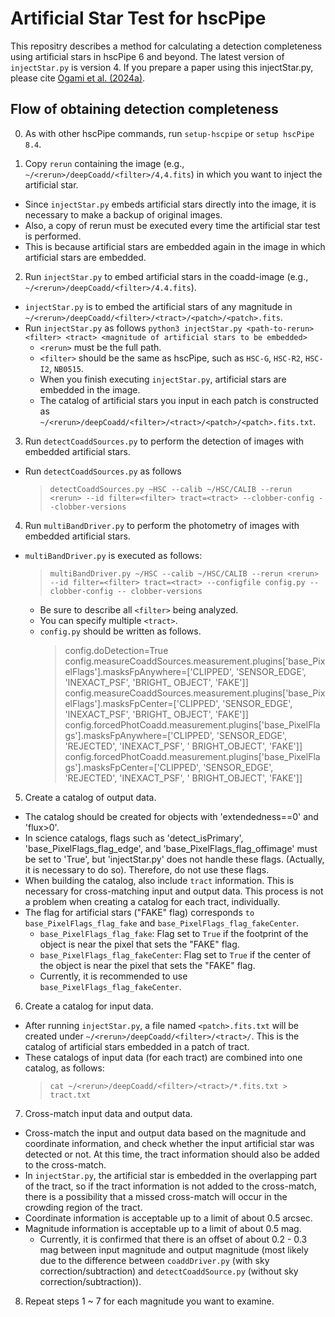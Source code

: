 # Artificial Star Test for hscPipe
This repositry describes a method for calculating a detection completeness using artificial stars in hscPipe 6 and beyond.
The latest version of `injectStar.py` is version 4.
If you prepare a paper using this injectStar.py, please cite [Ogami et al. (2024a)](https://ui.adsabs.harvard.edu/abs/2024arXiv240100668O/abstract).

## Flow of obtaining detection completeness
0. As with other hscPipe commands, run `setup-hscpipe` or `setup hscPipe 8.4`.
   
1. Copy `rerun` containing the image (e.g., `~/<rerun>/deepCoadd/<filter>/4,4.fits`) in which you want to inject the artificial star.
  - Since `injectStar.py` embeds artificial stars directly into the image, it is necessary to make a backup of original images.
  - Also, a copy of rerun must be executed every time the artificial star test is performed.
  - This is because artificial stars are embedded again in the image in which artificial stars are embedded.
 
2. Run `injectStar.py` to embed artificial stars in the coadd-image (e.g., `~/<rerun>/deepCoadd/<filter>/4.4.fits`).
  - `injectStar.py` is to embed the artificial stars of any magnitude in `~/<rerun>/deepCoadd/<filter>/<tract>/<patch>/<patch>.fits`.
  - Run `injectStar.py` as follows
    `python3 injectStar.py <path-to-rerun> <filter> <tract> <magnitude of artificial stars to be embedded>`
    - `<rerun>` must be the full path.
    - `<filter>` should be the same as hscPipe, such as `HSC-G`, `HSC-R2`, `HSC-I2`, `NB0515`.
    - When you finish executing `injectStar.py`, artificial stars are embedded in the image.
    - The catalog of artificial stars you input in each patch is constructed as `~/<rerun>/deepCoadd/<filter>/<tract>/<patch>/<patch>.fits.txt`.

3. Run `detectCoaddSources.py` to perform the detection of images with embedded artificial stars.
  - Run `detectCoaddSources.py` as follows
    > `detectCoaddSources.py ~HSC --calib ~/HSC/CALIB --rerun <rerun> --id filter=<filter> tract=<tract> --clobber-config --clobber-versions`
   
4. Run `multiBandDriver.py` to perform the photometry of images with embedded artificial stars.
  - `multiBandDriver.py` is executed as follows:
    > `multiBandDriver.py ~/HSC --calib ~/HSC/CALIB --rerun <rerun> --id filter=<filter> tract=<tract> --configfile config.py --clobber-config -- clobber-versions`
    - Be sure to describe all `<filter>` being analyzed.
    - You can specify multiple `<tract>`.
    - `config.py` should be written as follows.
      > config.doDetection=True
      > config.measureCoaddSources.measurement.plugins['base_PixelFlags'].masksFpAnywhere=['CLIPPED', 'SENSOR_EDGE', 'INEXACT_PSF', 'BRIGHT_ OBJECT', 'FAKE']]
      > config.measureCoaddSources.measurement.plugins['base_PixelFlags'].masksFpCenter=['CLIPPED', 'SENSOR_EDGE', 'INEXACT_PSF', 'BRIGHT_ OBJECT', 'FAKE']]
      > config.forcedPhotCoadd.measurement.plugins['base_PixelFlags'].masksFpAnywhere=['CLIPPED', 'SENSOR_EDGE', 'REJECTED', 'INEXACT_PSF', ' BRIGHT_OBJECT', 'FAKE']]
      > config.forcedPhotCoadd.measurement.plugins['base_PixelFlags'].masksFpCenter=['CLIPPED', 'SENSOR_EDGE', 'REJECTED', 'INEXACT_PSF', ' BRIGHT_OBJECT', 'FAKE']]

5. Create a catalog of output data.
  - The catalog should be created for objects with 'extendedness==0' and 'flux>0'.
  - In science catalogs, flags such as 'detect_isPrimary', 'base_PixelFlags_flag_edge', and 'base_PixelFlags_flag_offimage' must be set to 'True', but 'injectStar.py' does not handle these flags. (Actually, it is necessary to do so). Therefore, do not use these flags.
  - When building the catalog, also include `tract` information. This is necessary for cross-matching input and output data. This process is not a problem when creating a catalog for each tract, individually.
  - The flag for artificial stars ("FAKE" flag) corresponds `to base_PixelFlags_flag_fake` and `base_PixelFlags_flag_fakeCenter`.
    - `base_PixelFlags_flag_fake`: Flag set to `True` if the footprint of the object is near the pixel that sets the "FAKE" flag.
    - `base_PixelFlags_flag_fakeCenter`: Flag set to `True` if the center of the object is near the pixel that sets the "FAKE" flag.
    - Currently, it is recommended to use `base_PixelFlags_flag_fakeCenter`.
 
6. Create a catalog for input data.
  - After running `injectStar.py`, a file named `<patch>.fits.txt` will be created under `~/<rerun>/deepCoadd/<filter>/<tract>/`. This is the catalog of artificial stars embedded in a patch of tract.
  - These catalogs of input data (for each tract) are combined into one catalog, as follows:
    > `cat ~/<rerun>/deepCoadd/<filter>/<tract>/*.fits.txt > tract.txt`

7. Cross-match input data and output data.
  - Cross-match the input and output data based on the magnitude and coordinate information, and check whether the input artificial star was detected or not. At this time, the tract information should also be added to the cross-match.
  - In `injectStar.py`, the artificial star is embedded in the overlapping part of the tract, so if the tract information is not added to the cross-match, there is a possibility that a missed cross-match will occur in the crowding region of the tract.
  - Coordinate information is acceptable up to a limit of about 0.5 arcsec.
  - Magnitude information is acceptable up to a limit of about 0.5 mag.
    -  Currently, it is confirmed that there is an offset of about 0.2 - 0.3 mag between input magnitude and output magnitude (most likely due to the difference between `coaddDriver.py` (with sky correction/subtraction) and `detectCoaddSource.py` (without sky correction/subtraction)).

8. Repeat steps 1 ~ 7 for each magnitude you want to examine.
